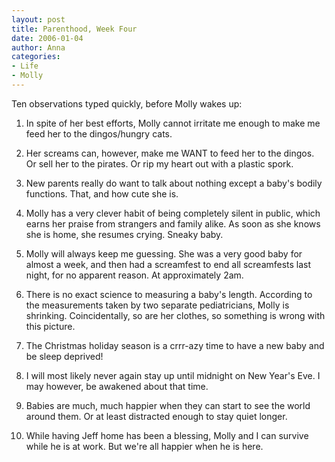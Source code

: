 ```yaml
---
layout: post
title: Parenthood, Week Four
date: 2006-01-04
author: Anna
categories:
- Life
- Molly
---
```


Ten observations typed quickly, before Molly wakes up:

1. In spite of her best efforts, Molly cannot irritate me enough to make me feed her to the dingos/hungry cats.

2. Her screams can, however, make me WANT to feed her to the dingos. Or sell her to the pirates. Or rip my heart out with a plastic spork.

3. New parents really do want to talk about nothing except a baby's bodily functions. That, and how cute she is.

4. Molly has a very clever habit of being completely silent in public, which earns her praise from strangers and family alike. As soon as she knows she is home, she resumes crying. Sneaky baby.

5. Molly will always keep me guessing. She was a very good baby for almost a week, and then had a screamfest to end all screamfests last night, for no apparent reason. At approximately 2am.

6. There is no exact science to measuring a baby's length. According to the measurements taken by two separate pediatricians, Molly is shrinking. Coincidentally, so are her clothes, so something is wrong with this picture.

7. The Christmas holiday season is a crrr-azy time to have a new baby and be sleep deprived!

8. I will most likely never again stay up until midnight on New Year's Eve. I may however, be awakened about that time.

9. Babies are much, much happier when they can start to see the world around them. Or at least distracted enough to stay quiet longer.

10. While having Jeff home has been a blessing, Molly and I can survive while he is at work. But we're all happier when he is here.
